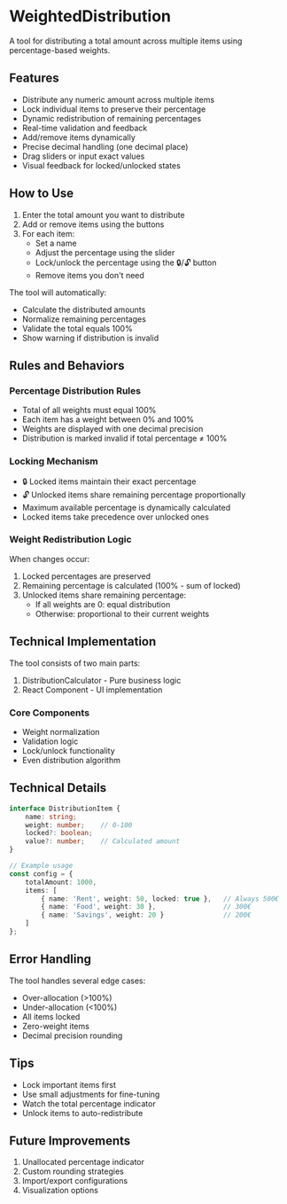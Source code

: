 # WeightedDistribution

A tool for distributing a total amount across multiple items using percentage-based weights.

## Features

- Distribute any numeric amount across multiple items
- Lock individual items to preserve their percentage
- Dynamic redistribution of remaining percentages
- Real-time validation and feedback
- Add/remove items dynamically
- Precise decimal handling (one decimal place)
- Drag sliders or input exact values
- Visual feedback for locked/unlocked states

## How to Use

1. Enter the total amount you want to distribute
2. Add or remove items using the buttons
3. For each item:
   - Set a name
   - Adjust the percentage using the slider
   - Lock/unlock the percentage using the 🔒/🔓 button
   - Remove items you don't need

The tool will automatically:

- Calculate the distributed amounts
- Normalize remaining percentages
- Validate the total equals 100%
- Show warning if distribution is invalid

## Rules and Behaviors

### Percentage Distribution Rules

- Total of all weights must equal 100%
- Each item has a weight between 0% and 100%
- Weights are displayed with one decimal precision
- Distribution is marked invalid if total percentage ≠ 100%

### Locking Mechanism

- 🔒 Locked items maintain their exact percentage
- 🔓 Unlocked items share remaining percentage proportionally
- Maximum available percentage is dynamically calculated
- Locked items take precedence over unlocked ones

### Weight Redistribution Logic

When changes occur:

1. Locked percentages are preserved
2. Remaining percentage is calculated (100% - sum of locked)
3. Unlocked items share remaining percentage:
   - If all weights are 0: equal distribution
   - Otherwise: proportional to their current weights

## Technical Implementation

The tool consists of two main parts:

1. DistributionCalculator - Pure business logic
2. React Component - UI implementation

### Core Components

- Weight normalization
- Validation logic
- Lock/unlock functionality
- Even distribution algorithm

## Technical Details

```typescript
interface DistributionItem {
    name: string;
    weight: number;    // 0-100
    locked?: boolean;
    value?: number;    // Calculated amount
}

// Example usage
const config = {
    totalAmount: 1000,
    items: [
        { name: 'Rent', weight: 50, locked: true },   // Always 500€
        { name: 'Food', weight: 30 },                 // 300€
        { name: 'Savings', weight: 20 }               // 200€
    ]
};
```

## Error Handling

The tool handles several edge cases:

- Over-allocation (>100%)
- Under-allocation (<100%)
- All items locked
- Zero-weight items
- Decimal precision rounding

## Tips

- Lock important items first
- Use small adjustments for fine-tuning
- Watch the total percentage indicator
- Unlock items to auto-redistribute

## Future Improvements

1. Unallocated percentage indicator
2. Custom rounding strategies
3. Import/export configurations
4. Visualization options
